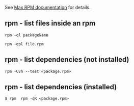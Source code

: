 See [Max RPM documentation](http://www.rpm.org/max-rpm-snapshot/) for details.

rpm - list files inside an rpm
------------------------------

```shell
rpm -ql packageName
```

```shell
rpm -qpl file.rpm
```

rpm - list dependencies (not installed)
---------------------------------------

```shell
rpm -Uvh --test <package.rpm>
```

rpm - list dependencies (installed)
-----------------------------------

```shell
$ rpm  rpm -qR <package.rpm>
```
